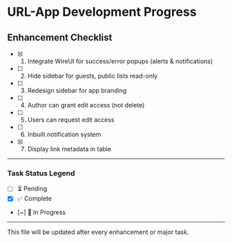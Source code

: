 # URL-App Development Progress

## Enhancement Checklist

- [x] 1. Integrate WireUI for success/error popups (alerts & notifications)
- [ ] 2. Hide sidebar for guests, public lists read-only
- [ ] 3. Redesign sidebar for app branding
- [ ] 4. Author can grant edit access (not delete)
- [ ] 5. Users can request edit access
- [ ] 6. Inbuilt notification system
- [x] 7. Display link metadata in table

---

### Task Status Legend
- [ ] ⏳ Pending
- [x] ✅ Complete
- [~] 🔄 In Progress

---

This file will be updated after every enhancement or major task.

